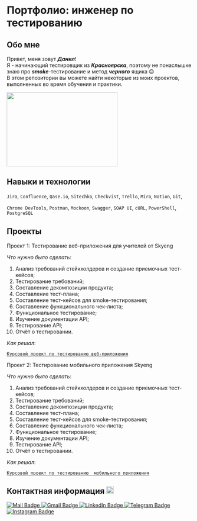 # Портфолио: инженер по тестированию

## Обо мне 

Привет, меня зовут **<em>Данил</em>**! <br>
Я - начинающий тестировщик из **<em>Красноярска</em>**, поэтому не понаслышке знаю про **<em>smoke</em>**-тестирование и метод **<em>черного</em>** ящика :wink:<br>
В этом репозитории вы можете найти некоторые из моих проектов, выполненных во время обучения и практики. <br>

<div>
  <img src="https://media.giphy.com/media/cNfIqjpCY1zqfaLmd8/giphy.gif" width="300" height="200"/>
</div>

## Навыки и технологии

``Jira``, ``Confluence``, ``Qase.io``, ``Sitechko``, ``Checkvist``, ``Trello``, ``Miro``, ``Notion``, ``Git``,

``Chrome DevTools``, ``Postman``, ``Mockoon``, ``Swagger``, ``SOAP UI``, ``cURL``, ``PowerShell``, ``PostgreSQL``

## Проекты

<p>Проект 1: Тестирование веб-приложения для учителей от Skyeng</p>
<p><em>Что нужно было сделать</em>:</p>
<ol>
  <li>Анализ требований стейкхолдеров и создание приемочных тест-кейсов;</li>
  <li>Тестирование требований;</li>
  <li>Составление декомпозиции продукта;</li>
  <li>Составление тест-плана;</li>
  <li>Составление тест-кейсов для smoke-тестирования;</li>
  <li>Составление функционального чек-листа;</li>
  <li>Функциональное тестирование;</li>
  <li>Изучение документации API;</li>
  <li>Тестирование API;</li>
  <li>Отчёт о тестировании.</li>
</ol>

<p><em>Как решал</em>:</p>
  
<a href="https://reinvented-toy-4c5.notion.site/84a558e56ffa40b3b34605ed59c09921?pvs=4">``Курсовой проект по тестированию веб-приложения``</a>

<p>Проект 2: Тестирование мобильного приложения Skyeng</p>
<p><em>Что нужно было сделать</em>:</p>
<ol>
  <li>Анализ требований стейкхолдеров и создание приемочных тест-кейсов;</li>
  <li>Тестирование требований;</li>
  <li>Составление декомпозиции продукта;</li>
  <li>Составление тест-плана;</li>
  <li>Составление тест-кейсов для smoke-тестирования;</li>
  <li>Составление функционального чек-листа;</li>
  <li>Функциональное тестирование;</li>
  <li>Изучение документации API;</li>
  <li>Тестирование API;</li>
  <li>Отчёт о тестировании.</li>
</ol>

<p><em>Как решал</em>:</p>
  
<a href="https://reinvented-toy-4c5.notion.site/e212d7a4e011435fbcf42698fd88087a?pvs=4">``Курсовой проект по тестированию  мобильного приложения``</a>

## Контактная информация <img src="https://user-images.githubusercontent.com/74038190/235294016-6556559a-ed58-4ca6-a4c9-c307cbe0b6b7.gif" width="20" height="20"/>
<div id="badges">
   <a href="danil_stafeychuk_97@mail.ru">
  <img src="https://img.shields.io/badge/mail-blue?logo=mail&logoColor=white" alt="Mail Badge"/>
  </a>
  <a href="danilstafeychuk97@gmail.ru">
  <img src="https://img.shields.io/badge/mail-white?logo=gmail&logoColor=red" alt="Gmail Badge"/>
  </a>
  <a href="https://www.linkedin.com/in/%D0%B4%D0%B0%D0%BD%D0%B8%D0%BB-%D1%81%D1%82%D0%B0%D1%84%D0%B5%D0%B9%D1%87%D1%83%D0%BA-a8b052291/">
  <img src="https://img.shields.io/badge/Linkedln-white?logo=linkedIn&logoColor=blue" alt="LinkedIn Badge"/>
  </a>
  <a href="https://t.me/imdanilandu">
  <img src="https://img.shields.io/badge/Telegram-white?logo=telegram&logoColor=light%20blue" alt="Telegram Badge"/>
  </a>
    <a href="https://instagram.com/imdanilandu?igshid=MmIzYWVlNDQ5Yg==">
  <img src="https://img.shields.io/badge/Instagram-pink?logo=instagram&logoColor=white" alt="Instagram Badge"/>
  </a> 
</div><br>

<img src="https://komarev.com/ghpvc/?username=yimdanilandu&style=flat-square&color=blue" alt=""/>
